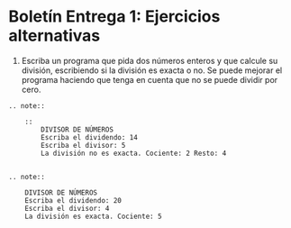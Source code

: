 # Boletín Entrega 1: Ejercicios alternativas

1. Escriba un programa que pida dos números enteros y que calcule su división, escribiendo si la división es exacta o no. Se puede mejorar el programa haciendo que tenga en cuenta que no se puede dividir por cero.

```eval_rst
.. note::

	::
		DIVISOR DE NÚMEROS
		Escriba el dividendo: 14
		Escriba el divisor: 5
		La división no es exacta. Cociente: 2 Resto: 4
	

.. note::

	DIVISOR DE NÚMEROS
	Escriba el dividendo: 20
	Escriba el divisor: 4
	La división es exacta. Cociente: 5
	
```